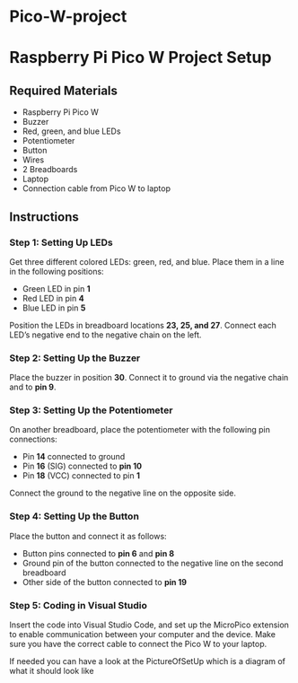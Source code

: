 # Pico-W-project
  <h1>Raspberry Pi Pico W Project Setup</h1>

  <h2>Required Materials</h2>
  <ul>
      <li>Raspberry Pi Pico W</li>
      <li>Buzzer</li>
      <li>Red, green, and blue LEDs</li>
      <li>Potentiometer</li>
      <li>Button</li>
      <li>Wires</li>
      <li>2 Breadboards</li>
      <li>Laptop</li>
      <li>Connection cable from Pico W to laptop</li>
  </ul>

  <h2>Instructions</h2>

  <h3>Step 1: Setting Up LEDs</h3>
  <p>Get three different colored LEDs: green, red, and blue. Place them in a line in the following positions:</p>
  <ul>
      <li>Green LED in pin <strong>1</strong></li>
      <li>Red LED in pin <strong>4</strong></li>
      <li>Blue LED in pin <strong>5</strong></li>
  </ul>
  <p>Position the LEDs in breadboard locations <strong>23, 25, and 27</strong>. Connect each LED’s negative end to the negative chain on the left.</p>

  <h3>Step 2: Setting Up the Buzzer</h3>
  <p>Place the buzzer in position <strong>30</strong>. Connect it to ground via the negative chain and to <strong>pin 9</strong>.</p>

  <h3>Step 3: Setting Up the Potentiometer</h3>
  <p>On another breadboard, place the potentiometer with the following pin connections:</p>
  <ul>
      <li>Pin <strong>14</strong> connected to ground</li>
      <li>Pin <strong>16</strong> (SIG) connected to <strong>pin 10</strong></li>
      <li>Pin <strong>18</strong> (VCC) connected to pin <strong>1</strong></li>
  </ul>
  <p>Connect the ground to the negative line on the opposite side.</p>

  <h3>Step 4: Setting Up the Button</h3>
  <p>Place the button and connect it as follows:</p>
  <ul>
      <li>Button pins connected to <strong>pin 6</strong> and <strong>pin 8</strong></li>
      <li>Ground pin of the button connected to the negative line on the second breadboard</li>
      <li>Other side of the button connected to <strong>pin 19</strong></li>
  </ul>

  <h3>Step 5: Coding in Visual Studio</h3>
  <p>Insert the code into Visual Studio Code, and set up the MicroPico extension to enable communication between your computer and the device. Make sure you have the correct cable to connect the Pico W to your laptop.</p>

<p>If needed you can have a look at the PictureOfSetUp which is a diagram of what it should look like</p>
